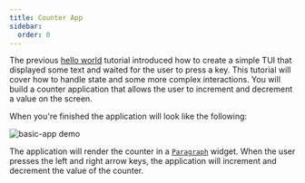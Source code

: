 ```yaml
---
title: Counter App
sidebar:
  order: 0
---
```


The previous [hello world] tutorial introduced how to create a simple TUI that displayed some text and
waited for the user to press a key. This tutorial will cover how to handle state and some more complex
interactions. You will build a counter application that allows the user to increment and decrement a
value on the screen.

When you're finished the application will look like the following:

![basic-app demo](./basic-app.png)

The application will render the counter in a [`Paragraph`] widget. When the user presses the left
and right arrow keys, the application will increment and decrement the value of the counter.

[hello world]: /tutorials/hello-world
[`Paragraph`]: https://docs.rs/ratatui/latest/ratatui/widgets/struct.Paragraph.html
